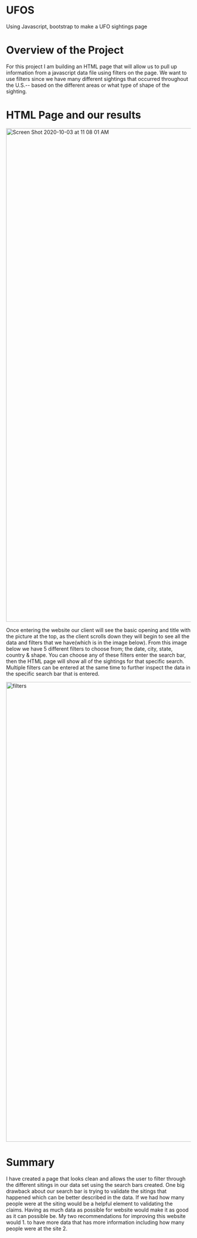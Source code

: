# UFOS
Using Javascript, bootstrap to make a UFO sightings page

# Overview of the Project

For this project I am building an HTML page that will allow us to pull up information from a javascript data file using filters on the page. We want to use filters since we have many different sightings that occurred throughout the U.S.-- based on the different areas or what type of shape of the sighting.

# HTML Page and our results

<img width="1346" alt="Screen Shot 2020-10-03 at 11 08 01 AM" src="https://user-images.githubusercontent.com/67278193/94994945-de585280-0568-11eb-836d-0c2a02e839c9.png">

Once entering the website our client will see the basic opening and title with the picture at the top, as the client scrolls down they will begin to see all the data and filters that we have(which is in the image below). From this image below we have 5 different filters to choose from; the date, city, state, country & shape. You can choose any of these filters enter the search bar, then the HTML page will show all of the sightings for that specific search. Multiple filters can be entered at the same time to further inspect the data in the specific search bar that is entered.

<img width="1254" alt="filters" src="https://user-images.githubusercontent.com/67278193/94994943-dbf5f880-0568-11eb-8740-9c614604bd8a.png">

# Summary

I have created a page that looks clean and allows the user to filter through the different sitings in our data set using the search bars created. One big drawback about our search bar is trying to validate the sitings that happened which can be better described in the data. If we had how many people were at the siting would be a helpful element to validating the claims. Having as much data as possible for website would make it as good as it can possible be. My two recommendations for improving this website would 1. to have more data that has more information including how many people were at the site 2. 
